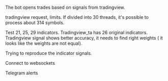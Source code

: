 The bot opens trades based on signals from tradingview.

tradingview request, limits. If divided into 30 threads, it's possible to process about 314 symbols. 

Test 21, 25, 29 indicators. Tradingview_ta has 26 original indicators. Tradingview signal shows better accuracy, it needs to find right weights ( it looks like the weights are not equal).

Trying to reproduce the indicator signals.

Connect to websockets

Telegram alerts 
